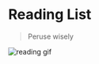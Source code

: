 # Reading List
> Peruse wisely

![reading gif](https://media.giphy.com/media/34ZNcoaN5u4hi/giphy.gif)
